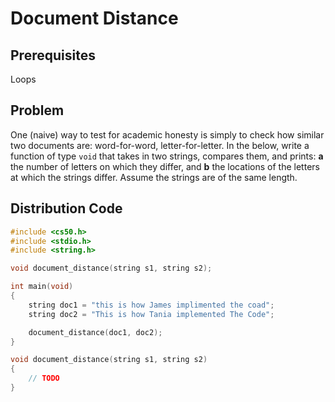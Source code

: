 # Document Distance

## Prerequisites
Loops

## Problem
One (naive) way to test for academic honesty is simply to check how similar two documents are: word-for-word, letter-for-letter. In the below, write a function of type <code>void</code> that takes in two strings, compares them, and prints: <strong>a</strong> the number of letters on which they differ, and <strong>b</strong> the locations of the letters at which the strings differ. Assume the strings are of the same length.

## Distribution Code

```c
#include <cs50.h>
#include <stdio.h>
#include <string.h>

void document_distance(string s1, string s2);

int main(void)
{
    string doc1 = "this is how James implimented the coad";
    string doc2 = "This is how Tania implemented The Code";

    document_distance(doc1, doc2);  
}

void document_distance(string s1, string s2)
{
	// TODO
}
```